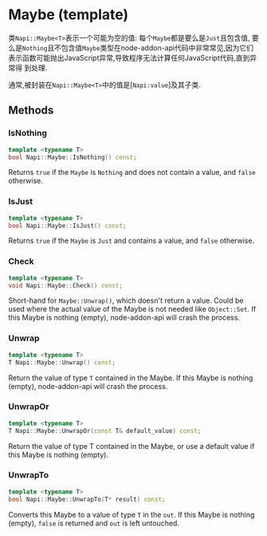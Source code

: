 # Maybe (template)

类`Napi::Maybe<T>`表示一个可能为空的值: 每个`Maybe`都是要么是`Just`且包含值,
要么是`Nothing`且不包含值`Maybe`类型在node-addon-api代码中非常常见,因为它们
表示函数可能抛出JavaScript异常,导致程序无法计算任何JavaScript代码,直到异常得
到处理.

通常,被封装在`Napi::Maybe<T>`中的值是[`Napi:value`]及其子类.

## Methods

### IsNothing

```cpp
template <typename T>
bool Napi::Maybe::IsNothing() const;
```

Returns `true` if the `Maybe` is `Nothing` and does not contain a value, and
`false` otherwise.

### IsJust

```cpp
template <typename T>
bool Napi::Maybe::IsJust() const;
```

Returns `true` if the `Maybe` is `Just` and contains a value, and `false`
otherwise.

### Check

```cpp
template <typename T>
void Napi::Maybe::Check() const;
```

Short-hand for `Maybe::Unwrap()`, which doesn't return a value. Could be used
where the actual value of the Maybe is not needed like `Object::Set`.
If this Maybe is nothing (empty), node-addon-api will crash the
process.

### Unwrap

```cpp
template <typename T>
T Napi::Maybe::Unwrap() const;
```

Return the value of type `T` contained in the Maybe. If this Maybe is
nothing (empty), node-addon-api will crash the process.

### UnwrapOr

```cpp
template <typename T>
T Napi::Maybe::UnwrapOr(const T& default_value) const;
```

Return the value of type T contained in the Maybe, or use a default
value if this Maybe is nothing (empty).

### UnwrapTo

```cpp
template <typename T>
bool Napi::Maybe::UnwrapTo(T* result) const;
```

Converts this Maybe to a value of type `T` in the `out`. If this Maybe is
nothing (empty), `false` is returned and `out` is left untouched.

[`Napi::Value`]: ./value.md

